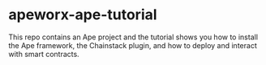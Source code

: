 # apeworx-ape-tutorial
This repo contains an Ape project and the tutorial shows you how to install the Ape framework, the Chainstack plugin, and how to deploy and interact with smart contracts. 
